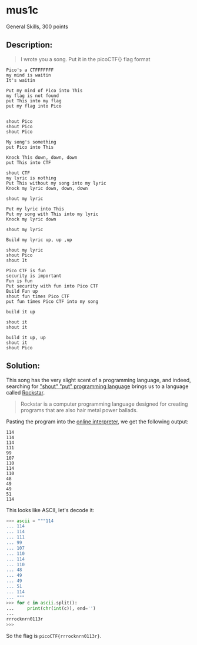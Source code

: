 # mus1c
General Skills, 300 points

## Description:
> I wrote you a song. Put it in the picoCTF{} flag format

```
Pico's a CTFFFFFFF
my mind is waitin
It's waitin

Put my mind of Pico into This
my flag is not found
put This into my flag
put my flag into Pico


shout Pico
shout Pico
shout Pico

My song's something
put Pico into This

Knock This down, down, down
put This into CTF

shout CTF
my lyric is nothing
Put This without my song into my lyric
Knock my lyric down, down, down

shout my lyric

Put my lyric into This
Put my song with This into my lyric
Knock my lyric down

shout my lyric

Build my lyric up, up ,up

shout my lyric
shout Pico
shout It

Pico CTF is fun
security is important
Fun is fun
Put security with fun into Pico CTF
Build Fun up
shout fun times Pico CTF
put fun times Pico CTF into my song

build it up

shout it
shout it

build it up, up
shout it
shout Pico
```

## Solution: 

This song has the very slight scent of a programming language, and indeed, searching for ["shout" "put" programming language](https://www.google.com/search?q=%22shout%22+%22put%22+programming+language) brings us to a language called [Rockstar](https://codewithrockstar.com/).

> Rockstar is a computer programming language designed for creating programs that are also hair metal power ballads.

Pasting the program into the [online interpreter](https://codewithrockstar.com/online), we get the following output:
```
114
114
114
111
99
107
110
114
110
48
49
49
51
114
```

This looks like ASCII, let's decode it:

```python
>>> ascii = """114
... 114
... 114
... 111
... 99
... 107
... 110
... 114
... 110
... 48
... 49
... 49
... 51
... 114
... """
>>> for c in ascii.split():
...     print(chr(int(c)), end='')
...
rrrocknrn0113r
>>>
```

So the flag is `picoCTF{rrrocknrn0113r}`.


